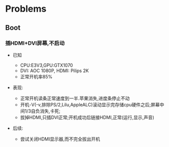 # Problems

## Boot

### 插HDMI+DVI屏幕,不启动
- 已知
  - CPU:E3V3,GPU:GTX1070
  - DVI: AOC 1080P, HDMI: Pilips 2K
  - 正常开机率85%


- 表现:
  - 正常开机读条正常速度到一半.苹果消失,进度条停止不动
  - 开机-V(-v,排除PS/2,Lilu,AppleALC)滚动显示完存储cpu硬件之后;屏幕中间1/3自负消失,卡死;
  - 拔掉HDMI,只插DVI正常;开机成功后链接HDMI,正常(运行,显示,声音)

- 后续:
  - 尝试关闭HDMI显示器,而不完全拔出开机